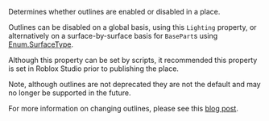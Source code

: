 Determines whether outlines are enabled or disabled in a place.

Outlines can be disabled on a global basis, using this `Lighting` property, or alternatively on a surface-by-surface basis for `BasePart`s using [Enum.SurfaceType](https://developer.roblox.com/search#stq=SurfaceType).

Although this property can be set by scripts, it recommended this property is set in Roblox Studio prior to publishing the place.

Note, although outlines are not deprecated they are not the default and may no longer be supported in the future.

For more information on changing outlines, please see this [blog post][1].

[1]: https://blog.roblox.com/2013/08/you-can-now-toggle-outlines/